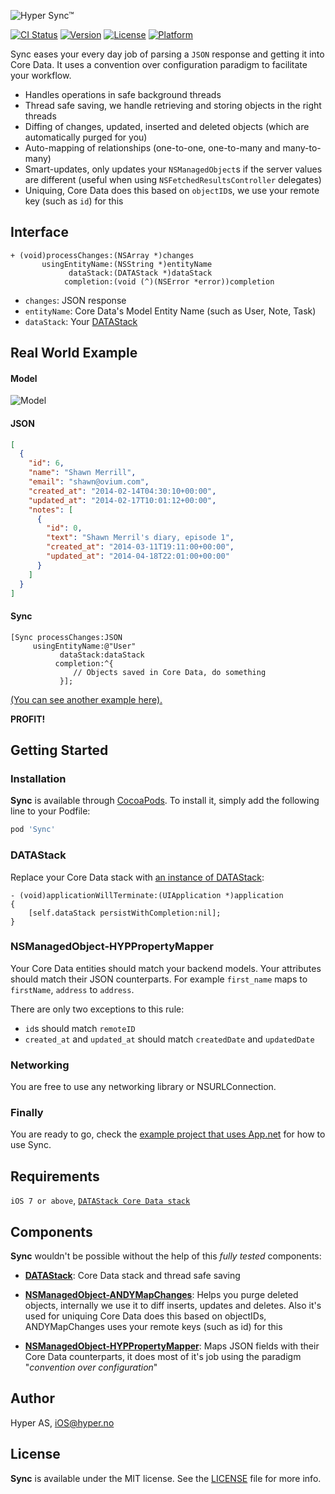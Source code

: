 ![Hyper Sync™](https://github.com/hyperoslo/Sync/blob/master/Images/logo.png)

[![CI Status](http://img.shields.io/travis/hyperoslo/Sync.svg?style=flat)](https://travis-ci.org/hyperoslo/Sync)
[![Version](https://img.shields.io/cocoapods/v/Sync.svg?style=flat)](http://cocoadocs.org/docsets/Sync)
[![License](https://img.shields.io/cocoapods/l/Sync.svg?style=flat)](http://cocoadocs.org/docsets/Sync)
[![Platform](https://img.shields.io/cocoapods/p/Sync.svg?style=flat)](http://cocoadocs.org/docsets/Sync)

Sync eases your every day job of parsing a `JSON` response and getting it into Core Data. It uses a convention over configuration paradigm to facilitate your workflow.

* Handles operations in safe background threads
* Thread safe saving, we handle retrieving and storing objects in the right threads
* Diffing of changes, updated, inserted and deleted objects (which are automatically purged for you)
* Auto-mapping of relationships (one-to-one, one-to-many and many-to-many)
* Smart-updates, only updates your `NSManagedObject`s if the server values are different (useful when using `NSFetchedResultsController` delegates)
* Uniquing, Core Data does this based on `objectID`s, we use your remote key (such as `id`) for this

## Interface

```objc
+ (void)processChanges:(NSArray *)changes
       usingEntityName:(NSString *)entityName
             dataStack:(DATAStack *)dataStack
            completion:(void (^)(NSError *error))completion
```

* `changes`: JSON response
* `entityName`: Core Data's Model Entity Name (such as User, Note, Task)
* `dataStack`: Your [DATAStack](https://github.com/NSElvis/DATAStack)

## Real World Example

#### Model

![Model](https://github.com/hyperoslo/Sync/blob/master/Images/coredata-model.png)

#### JSON

```json
[
  {
    "id": 6,
    "name": "Shawn Merrill",
    "email": "shawn@ovium.com",
    "created_at": "2014-02-14T04:30:10+00:00",
    "updated_at": "2014-02-17T10:01:12+00:00",
    "notes": [
      {
        "id": 0,
        "text": "Shawn Merril's diary, episode 1",
        "created_at": "2014-03-11T19:11:00+00:00",
        "updated_at": "2014-04-18T22:01:00+00:00"
      }
    ]
  }
]
```

#### Sync

```objc
[Sync processChanges:JSON
     usingEntityName:@"User"
           dataStack:dataStack
          completion:^{
              // Objects saved in Core Data, do something
           }];
```

[(You can see another example here).](https://github.com/hyperoslo/Sync/blob/master/Example/Example/ViewController.m#L94)

**PROFIT!**

## Getting Started

### Installation

**Sync** is available through [CocoaPods](http://cocoapods.org). To install it, simply add the following line to your Podfile:

```ruby
pod 'Sync'
```

### DATAStack

Replace your Core Data stack with [an instance of DATAStack](https://github.com/NSElvis/DATAStack/blob/master/Demo/Demo/AppDelegate/ANDYAppDelegate.m#L19):

```objc
- (void)applicationWillTerminate:(UIApplication *)application
{
    [self.dataStack persistWithCompletion:nil];
}
```

### NSManagedObject-HYPPropertyMapper

Your Core Data entities should match your backend models. Your attributes should match their JSON counterparts. For example `first_name` maps to `firstName`, `address` to `address`.

There are only two exceptions to this rule:

* `id`s should match `remoteID`
* `created_at` and `updated_at` should match `createdDate` and `updatedDate`

### Networking

You are free to use any networking library or NSURLConnection.

### Finally

You are ready to go, check the [example project that uses App.net](https://github.com/hyperoslo/Sync/tree/master/Example) for how to use Sync.

## Requirements

`iOS 7 or above`, [`DATAStack Core Data stack`](https://github.com/NSElvis/DATAStack)

## Components

**Sync** wouldn't be possible without the help of this *fully tested* components:

* [**DATAStack**](https://github.com/NSElvis/DATAStack): Core Data stack and thread safe saving

* [**NSManagedObject-ANDYMapChanges**](https://github.com/NSElvis/NSManagedObject-ANDYMapChanges): Helps you purge deleted objects, internally we use it to diff inserts, updates and deletes. Also it's used for uniquing Core Data does this based on objectIDs, ANDYMapChanges uses your remote keys (such as id) for this

* [**NSManagedObject-HYPPropertyMapper**](https://github.com/hyperoslo/NSManagedObject-HYPPropertyMapper): Maps JSON fields with their Core Data counterparts, it does most of it's job using the paradigm "_convention over configuration_"

## Author

Hyper AS, [iOS@hyper.no](mailto:iOS@hyper.no)

## License

**Sync** is available under the MIT license. See the [LICENSE](https://github.com/hyperoslo/Sync/blob/master/LICENSE.md) file for more info.
